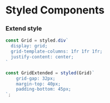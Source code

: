 # Styled Components

### Extend style


```javascript
const Grid = styled.div`
  display: grid;
  grid-template-columns: 1fr 1fr 1fr;
  justify-content: center;
`
```


```javascript
const GridExtended = styled(Grid)`
    grid-gap: 32px;
    margin-top: 40px;
    padding-bottom: 45px;
`;
```
